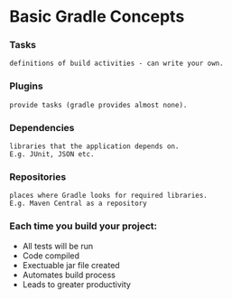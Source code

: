 # Basic Gradle Concepts

### Tasks
	definitions of build activities - can write your own. 

### Plugins
	provide tasks (gradle provides almost none).

### Dependencies
	libraries that the application depends on.
	E.g. JUnit, JSON etc.

### Repositories
	places where Gradle looks for required libraries.
	E.g. Maven Central as a repository

### Each time you build your project:
* All tests will be run
* Code compiled
* Exectuable jar file created
* Automates build process
* Leads to greater productivity

